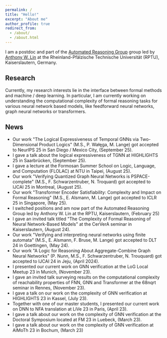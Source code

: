 ```yaml
---
permalink: /
title: "Hello!"
excerpt: "About me"
author_profile: true
redirect_from: 
  - /about/
  - /about.html
---
```



I am a postdoc and part of the [Automated Reasoning Group](https://arg.cs.uni-kl.de/en/) group led by [Anthony W. Lin](https://anthonywlin.github.io/) at the Rheinland-Pfälzische Technische Universität (RPTU), Kaiserslautern, Germany.

## Research

Currently, my research interests lie in the interface between formal methods and machine / deep learning. In particular, I am currently working on understanding the computational complexity of formal reasoning
tasks for various neural network based models, like feedforward neural networks, graph neural networks
or transformers.


## News
- Our work "The Logical Expressiveness of Temporal GNNs via Two-Dimensional Product Logics" (M.S., P. Wałęga, M. Lange) got accepted to NeurIPS 25 in San Diego / Mexico City, (September 25).
- I gave a talk about the logical expressiveness of TGNN at HIGHLIGHTS 25 in Saarbrücken, (September 25).
- I gave a lecture at the Formosan Summer School on Logic, Language, and Computation (FLOLAC) at NTU in
Taipei, (August 25). 
- Our work "Verifying Quantized Graph Neural Networks is PSPACE-complete" (M.S., F. Schwarzentruber, N. Troquard) got accepted to IJCAI 25 in Montreal, (August 25).
- Our work "Transformer Encoder Satisfiability: Complexity and Impact on Formal Reasoning" (M.S., E. Alsmann, M. Lange) got accepted to ICLR 25 in Singapore, (May 25).
- I switched positions and am now part of the Automated Reasoning Group led by Anthony W. Lin at the RPTU, 
Kaiserslautern, (February 25)
- I gave an invited talk titled "The Complexity of Formal Reasoning of Neural Network-Based Models" 
at the CerVerA seminar in Kaiserslautern, (August 24).
- Our work "Verifying and interpreting neural networks using finite automata" (M.S., E. Alsmann, F. Bruse, M. Lange) got accepted to DLT 24 in Goettingen, (May 24).
- Our work "A Logic for Reasoning About Aggregate-Combine Graph Neural Networks" (P. Nunn, M.S., F. Schwarzentruber, N. Trouquard) got accepted to IJCAI 24 in Jeju, (April 2024).
- I presented our current work on GNN verification at the LoG Local Meetup 23 in Munich, (November 23).
- I gave an invited talk surveying results on the computational complexity of reachability properties of FNN, GNN and Transformer at the 68nqrt seminar in Rennes, (November 23).
- I gave a talk on our work on the complexity of GNN verification at HIGHLIGHTS 23 in Kassel, 
(July 23).
- Together with one of our master students, I presented our current work on DNN to NFA translation
at LiVe 23 in Paris, (April 23).
- I gave a talk about our work on the complexity of GNN verification at the Doctoral Symposium located at FM 23 in Luebeck, (March 23).
- I gave a talk about our work on the complexity of GNN verification at AlMoTh 23 in Bochum, (March 23)
